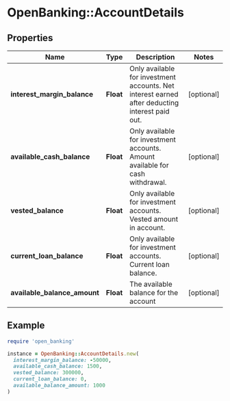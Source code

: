 # OpenBanking::AccountDetails

## Properties

| Name | Type | Description | Notes |
| ---- | ---- | ----------- | ----- |
| **interest_margin_balance** | **Float** | Only available for investment accounts. Net interest earned after deducting interest paid out. | [optional] |
| **available_cash_balance** | **Float** | Only available for investment accounts. Amount available for cash withdrawal. | [optional] |
| **vested_balance** | **Float** | Only available for investment accounts. Vested amount in account. | [optional] |
| **current_loan_balance** | **Float** | Only available for investment accounts. Current loan balance. | [optional] |
| **available_balance_amount** | **Float** | The available balance for the account | [optional] |

## Example

```ruby
require 'open_banking'

instance = OpenBanking::AccountDetails.new(
  interest_margin_balance: -50000,
  available_cash_balance: 1500,
  vested_balance: 300000,
  current_loan_balance: 0,
  available_balance_amount: 1000
)
```

